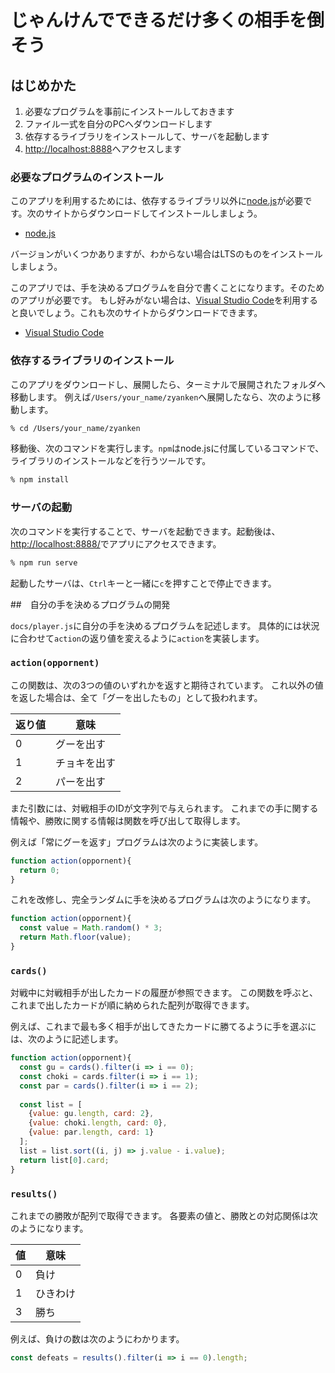 # じゃんけんでできるだけ多くの相手を倒そう

## はじめかた

1. 必要なプログラムを事前にインストールしておきます
2. ファイル一式を自分のPCへダウンロードします
3. 依存するライブラリをインストールして、サーバを起動します
4. [http://localhost:8888](http://localhost:8888/)へアクセスします

### 必要なプログラムのインストール

このアプリを利用するためには、依存するライブラリ以外に[node.js](https://nodejs.org/)が必要です。次のサイトからダウンロードしてインストールしましょう。

* [node.js](https://nodejs.org/)

バージョンがいくつかありますが、わからない場合はLTSのものをインストールしましょう。

このアプリでは、手を決めるプログラムを自分で書くことになります。そのためのアプリが必要です。
もし好みがない場合は、[Visual Studio Code](https://www.microsoft.com/ja-jp/dev/products/code-vs.aspx)を利用すると良いでしょう。これも次のサイトからダウンロードできます。

* [Visual Studio Code](https://www.microsoft.com/ja-jp/dev/products/code-vs.aspx)

### 依存するライブラリのインストール

このアプリをダウンロードし、展開したら、ターミナルで展開されたフォルダへ移動します。
例えば`/Users/your_name/zyanken`へ展開したなら、次のように移動します。

~~~sh
% cd /Users/your_name/zyanken
~~~

移動後、次のコマンドを実行します。`npm`はnode.jsに付属しているコマンドで、
ライブラリのインストールなどを行うツールです。

~~~sh
% npm install
~~~

### サーバの起動

次のコマンドを実行することで、サーバを起動できます。起動後は、[http://localhost:8888/](http://localhost:8888/)でアプリにアクセスできます。

~~~sh
% npm run serve
~~~

起動したサーバは、`Ctrl`キーと一緒に`c`を押すことで停止できます。

##　自分の手を決めるプログラムの開発

`docs/player.js`に自分の手を決めるプログラムを記述します。
具体的には状況に合わせて`action`の返り値を変えるように`action`を実装します。

### `action(oppornent)`

この関数は、次の3つの値のいずれかを返すと期待されています。
これ以外の値を返した場合は、全て「グーを出したもの」として扱われます。

|返り値|意味|
|-----|---|
|0|グーを出す|
|1|チョキを出す|
|2|パーを出す|

また引数には、対戦相手のIDが文字列で与えられます。
これまでの手に関する情報や、勝敗に関する情報は関数を呼び出して取得します。

例えば「常にグーを返す」プログラムは次のように実装します。

~~~javascript
function action(oppornent){
  return 0;
}
~~~

これを改修し、完全ランダムに手を決めるプログラムは次のようになります。

~~~javascript
function action(oppornent){
  const value = Math.random() * 3;
  return Math.floor(value);
}
~~~

### `cards()`

対戦中に対戦相手が出したカードの履歴が参照できます。
この関数を呼ぶと、これまで出したカードが順に納められた配列が取得できます。

例えば、これまで最も多く相手が出してきたカードに勝てるように手を選ぶには、次のように記述します。

~~~javascript
function action(oppornent){
  const gu = cards().filter(i => i == 0);
  const choki = cards.filter(i => i == 1);
  const par = cards().filter(i => i == 2);
  
  const list = [
    {value: gu.length, card: 2}, 
    {value: choki.length, card: 0},
    {value: par.length, card: 1}
  ];
  list = list.sort((i, j) => j.value - i.value);
  return list[0].card;
}
~~~

### `results()`

これまでの勝敗が配列で取得できます。
各要素の値と、勝敗との対応関係は次のようになります。


|値|意味|
|-----|---|
|0|負け|
|1|ひきわけ|
|3|勝ち|

例えば、負けの数は次のようにわかります。

~~~javascript
const defeats = results().filter(i => i == 0).length;
~~~
